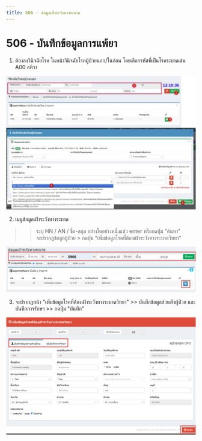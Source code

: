 ```yaml
---
title: 506 - ข้อมูลเฝ้าระวังทางระบาด
---
```


# 506 - บันทึกข้อมูลการแพ้ยา

1. ต้องลงวินิจฉัยโรค ในหน้าวินิจฉัยโรคผู้ป่วยนอก/ในก่อน โดยเลือกรหัสที่เป็นโรคระบาดเช่น A00 อหิวา

![Logo](./img/image506-1.png)

2. เมนูข้อมูลเฝ้าระวังทางระบาด 
>> ระบุ HN / AN / ชื่อ-สกุล อย่างใดอย่างหนึ่งแล้ว enter หรือกดปุ่ม "ค้นหา"  
>> จะปรากฏข้อมูลผู้ป่วย > กดปุ่ม "เพิ่มข้อมูลโรคที่ต้องเฝ้าระวังทางระบาดวิทยา"

![Logo](./img/image506-2.png)

3. จะปรากฎหน้า "เพิ่มข้อมูลโรคที่ต้องเฝ้าระวังทางระบาดวิทยา" >> บันทึกข้อมูลส่วนตัวผู้ป่วย และ บันทึกการรักษา >> กดปุ่ม "บันทึก"

![Logo](./img/image506-3.png)